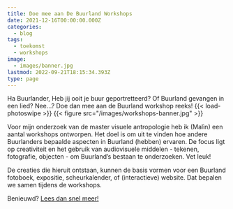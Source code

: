 ```yaml
---
title: Doe mee aan De Buurland Workshops
date: 2021-12-16T00:00:00.000Z
categories:
  - blog
tags:
  - toekomst
  - workshops
image:
  - images/banner.jpg
lastmod: 2022-09-21T18:15:34.393Z
type: page
---
```



Ha Buurlander,
Heb jij ooit je buur geportretteerd? Of Buurland gevangen in een lied? Nee…? Doe dan mee aan de Buurland workshop reeks! 
{{< load-photoswipe >}}
{{< figure src="/images/workshops-banner.jpg" >}}

Voor mijn onderzoek van de master visuele antropologie heb ik (Malìn) een aantal workshops ontworpen. Het doel is om uit te vinden hoe andere Buurlanders bepaalde aspecten in Buurland (hebben) ervaren. De focus ligt op creativiteit en het gebruik van audiovisuele middelen - tekenen, fotografie, objecten - om Buurland’s bestaan te onderzoeken. Vet leuk!

De creaties die hieruit ontstaan, kunnen de basis vormen voor een Buurland fotoboek, expositie, scheurkalender, of (interactieve) website. Dat bepalen we samen tijdens de workshops.

Benieuwd? [Lees dan snel meer!](/docs/DeBuurlandWorkshops.pdf) 